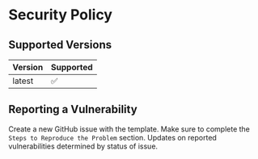 # Security Policy

## Supported Versions

| Version | Supported          |
| ------- | ------------------ |
| latest  | :white_check_mark: |

## Reporting a Vulnerability

Create a new GitHub issue with the template. Make sure to complete the `Steps to Reproduce the Problem` section. Updates on reported vulnerabilities determined by status of issue.
